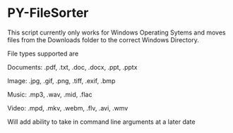 # PY-FileSorter

This script currently only works for Windows Operating Sytems and moves files from the Downloads folder to the correct Windows Directory. 

File types supported are 

Documents: .pdf, .txt, .doc, .docx, .ppt, .pptx

Image:     .jpg, .gif, .png, .tiff, .exif, .bmp

Music:     .mp3, .wav, .mid, .flac

Video:     .mpd, .mkv, .webm, .flv, .avi, .wmv

Will add ability to take in command line arguments at a later date
